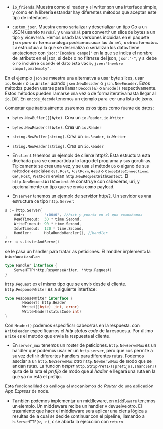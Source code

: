 - `io_friends`. Muestra como el reader y el writer son una interface simple, y como en la librería estandar hay diferentes métodos que aceptan este tipo de interfaces

- `custom_json`. Muestra como serializar y deserializar un tipo Go a un JSON usando `Marshal` y `Unmarshal` para convertir un slice de bytes a un tipo y viceversa. Hemos usado las versiones incluidas en el paquete `json` pero de forma análoga podríamos usar las de `xml`, o otros formatos. La estructura a la que se deserializa o serializan los datos tiene anotaciones con `json:"[nombre campo]"` en la que se indica el nombre del atributo en el json, si debe o no filtrarse del json, `json:"-"`, y si debe o no incluirse cuando el dato esta vacio, `json:"[nombre campo],omitempty"`. 

En el ejemplo `json` se muestra una alternativa a usar byte slices, usar `io.Reader` o `io.Writer` usando `json.NewDecoder` o `json.NewEncoder`. Estos métodos pueden usarse para llamar `Decode(&)` o `Encode()` respectivamente. Estos métodos pueden llamarse una vez o de forma iterativa hasta llegar al `io.EOF`. En `encode_decode` tenemos un ejemplo para leer una lista de jsons.

Comentar que habitualmente usaremos estos tipos como fuente de datos:

- `bytes.NewBuffer([]byte)`. Crea un `io.Reader`, `io.Writer`
- `bytes.NewReader([]byte)`. Crea un `io.Reader`
- `string.NewBuffer(string)`. Crea un `io.Reader`, `io.Writer`
- `string.NewReader(string)`. Crea un `io.Reader`

- En `client` tenemos un ejemplo de cliente http/2. Esta estructura esta diseñada para se compartida a lo largo del programa y sus gorutinas. Típicamente se crea una vez, y se usa el método `Do` o alguno de sus métodos espciales `Get`, `Post`, `PostForm`, `Head` o `CloseIdleConnections`. `Get`, `Post`, `PostForm` envian `http.NewRequestWithContext`. El `http.NewRequestWithContext` se construye con cabeceras, uri, y opcionalmente un tipo que se envia como payload. 

- En `server` tenemos un ejemplo de servidor http/2. Un servidor es una estructura de tipo `http.Server`:

```go
s := http.Server{
    Addr:         ":8080", //host y puerto en el que escuchamos
    ReadTimeout:  30 * time.Second,
    WriteTimeout: 90 * time.Second,
    IdleTimeout:  120 * time.Second,
    Handler:      HolaMundoHandler{}, //handler
}
err := s.ListenAndServe()
```

se le pasa un handler para tratar las peticiones. El handler implementa la interface `Handler`: 

```go
type Handler interface {
    ServeHTTP(http.ResponseWriter, *http.Request)
}
```

`http.Request` es el mismo tipo que se envio desde el cliente. `http.ResponseWriter` es la siguiente interface:

```go
type ResponseWriter interface {
        Header() http.Header
        Write([]byte) (int, error)
        WriteHeader(statusCode int)
}
```

Con `Header()` podemos especificar cabeceras en la respuesta. con `WriteHeader` especificamos el _http status code_ de la respuesta. Por último `Write` es el metodo que envia la respuesta al cliente.

- En `server_mux` tenemos un router de peticiones. `http.NewServeMux` es un handler que podemos usar en un `http.server`, pero que nos permite a su vez definir diferentes handlers para diferentes rutas. Podemos asociar a un `http.NewServeMux` otro `http.NewServeMux` de modo que se anidan rutas. La función _helper_ `http.StripPrefix([prefijo],[handler])` quita de la ruta el _prefijo_ de modo que al _hadler_ le llegará una ruta en la que ya no está el prefijo.

Esta funcionalidad es análoga al mecanismos de _Router_ de una aplicación _App Express_ de node.

- También podemos implementar un middleware, en `middleware` tenemos un ejemplo. Un middleware recibe un handler y devuelve otro. El tratamiento que hace el middleware sera aplicar una cierta lógica a resultas de la cual se decide continuar con el pipeline, llamando a `h.ServeHTTP(w, r)`, o se aborta la ejecución con `return` 


